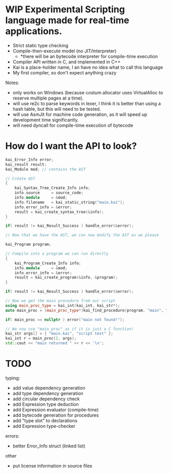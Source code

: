 
# WIP Experimental Scripting language made for real-time applications.

- Strict static type checking
- Compile-then-execute model (no JIT/Interpreter)
	- *there will be an bytecode interpreter for compile-time execution
- Compiler API written in C, and implemented in C++
- Kai is a place-holder name, I an have no idea what to call this language
- My first compiler, so don't expect anything crazy

Notes:
- only works on Windows (because costum allocator uses VirtualAlloc to reserve multiple pages at a time).
- will use re2c to parse keywords in lexer, I think it is better than using a hash table, but this will need to be tested.
- will use AsmJit for machine code generation, as it will speed up development time significantly.
- will need dyncall for compile-time execution of bytecode

# How do I want the API to look?
```C++
kai_Error_Info error;
kai_result result;
kai_Module mod; // contains the AST

// Create AST
{
	kai_Syntax_Tree_Create_Info info;
	info.source     = source_code;
	info.module     = &mod;
	info.filename   = kai_static_string("main.kai");
	info.error_info = &error;
	result = kai_create_syntax_tree(&info);
}

if( result != kai_Result_Success ) handle_error(&error);

// Now that we have the AST, we can now modify the AST as we please

kai_Program program;

// Compile into a program we can run directly
{
	kai_Program_Create_Info info;
	info.module     = &mod;
	info.error_info = &error;
	result = kai_create_program(&info, &program);
}

if( result != kai_Result_Success ) handle_error(&error);

// Now we get the main procedure from our script
using main_proc_type = kai_int(kai_int, kai_str*);
auto main_proc = (main_proc_type*)kai_find_procedure(program, "main", "(int, *str) -> int");

if( main_proc == nullptr ) error("main not found!");

// We now use "main_proc" as if it is just a C function!
kai_str args[] = { "main.kai", "script test" };
kai_int r = main_proc(2, args);
std::cout << "main returned " << r << '\n';
```

# TODO
typing:
- add value dependency generation
- add type dependency generation
- add circular dependency check
- add Expression type deduction
- add Expression evaluator (compile-time)
- add bytecode generation for procedures
- add "type slot" to declarations
- add Expression type-checker

errors:
- better Error_Info struct (linked list)

other
- put license information in source files